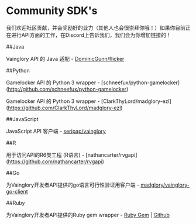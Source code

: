 # Community SDK's

我们欢迎社区贡献，并会奖励好的业力（其他人也会很崇拜你哦！）如果你目前正在进行API方面的工作，在Discord上告诉我们，我们会为你增加链接的！

##Java

Vainglory API 的 Java 适配 - [DominicGunn/flicker](http://github.com/DominicGunn/flicker)

##Python

Gamelocker API 的 Python 3 wrapper - [schneefux/python-gamelocker]
(http://github.com/schneefux/python-gamelocker)

Gamelocker API 的 Python 3 wrapper - [ClarkThyLord/madglory-ezl]
(https://github.com/ClarkThyLord/madglory-ezl)

##JavaScript

JavaScript API 客户端 - [seripap/vainglory](https://github.com/seripap/vainglory)

##R

用于访问API的R6类工程 (R语言) - [nathancarter/rvgapi]
(https://github.com/nathancarter/rvgapi)

##Go

为Vainglory开发者API提供的go语言可行性验证用客户端 - [madglory/vainglory-go-client](https://github.com/madglory/vainglory-go-client)

##Ruby

为Vainglory开发者API提供的Ruby gem wrapper -
[Ruby Gem](https://rubygems.org/gems/vainglory-api) | 
[Github](https://github.com/cbortz/vainglory-api-ruby)

